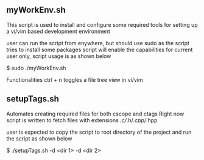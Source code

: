 myWorkEnv.sh
------------
This script is used to install and configure some required tools for setting up a vi/vim based development environment

user can run the script from enywhere, but should use sudo as the script tries to install some packages
script will enable the capabilities for current user only, script usage is as shown below

$ sudo ./myWorkEnv.sh 

Functionalities
ctrl + n			toggles a file tree view in vi/vim

setupTags.sh
------------

Automates creating required files for both cscope and ctags
Right now script is written to fetch files with extensions *.c/*.h/*.cpp/*.hpp

user is expected to copy the script to root directory of the project and run the script as shown below

$ ./setupTags.sh -d <dir 1> -d <dir 2>

